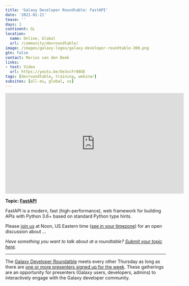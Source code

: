 ```yaml
---
title: 'Galaxy Developer Roundtable: FastAPI'
date: '2021-01-21'
tease: ''
days: 1
continent: GL
location:
  name: Online, Global
  url: /community/devroundtable/
image: /images/galaxy-logos/galaxy-developer-roundtable-300.png
gtn: false
contact: Marius van den Beek
links:
- text: Video
  url: https://youtu.be/Oe3vcFr80UE
tags: [devroundtable, training, webinar]
subsites: [all-eu, global, us]
---
```


<iframe width="560" height="315" src="https://www.youtube-nocookie.com/embed/Oe3vcFr80UE" frameborder="0" allow="accelerometer; autoplay; encrypted-media; gyroscope; picture-in-picture" allowfullscreen></iframe>

**Topic: [FastAPI](https://fastapi.tiangolo.com/)**

FastAPI is a modern, fast (high-performance), web framework for building APIs with Python 3.6+ based on standard Python type hints.

Please [join us](https://psu.zoom.us/j/92752763386) at Noon, US Eastern time ([see in your timezone](https://www.timeanddate.com/worldclock/fixedtime.html?msg=Galaxy+Developer+Roundtable&iso=20210121T12&p1=179&ah=1)) for an open discussion about ...

*Have something you want to talk about at a roundtable? [Submit your topic here](https://bit.ly/gxdevroundtablepresent).*

---

The [Galaxy Developer Roundatble](/community/devroundtable/) meets every other Thursday as long as there are [one or more presenters signed up for the week](https://bit.ly/gxdevroundtablepresent).  These gatherings are an opportunity for presenters (Galaxy users, developers, admins) to interactively engage with the Galaxy developer community.
